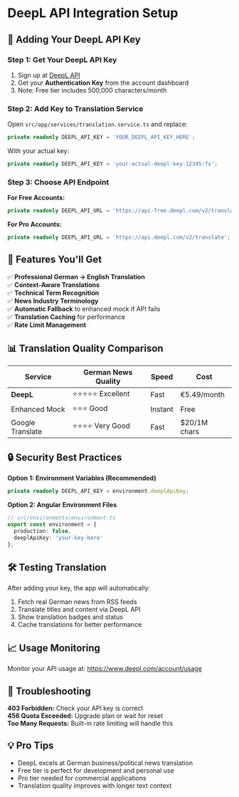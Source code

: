 # DeepL API Integration Setup

## 🔑 Adding Your DeepL API Key

### Step 1: Get Your DeepL API Key
1. Sign up at [DeepL API](https://www.deepl.com/pro-api)
2. Get your **Authentication Key** from the account dashboard
3. Note: Free tier includes 500,000 characters/month

### Step 2: Add Key to Translation Service

Open `src/app/services/translation.service.ts` and replace:

```typescript
private readonly DEEPL_API_KEY = 'YOUR_DEEPL_API_KEY_HERE';
```

With your actual key:

```typescript
private readonly DEEPL_API_KEY = 'your-actual-deepl-key-12345:fx';
```

### Step 3: Choose API Endpoint

**For Free Accounts:**
```typescript
private readonly DEEPL_API_URL = 'https://api-free.deepl.com/v2/translate';
```

**For Pro Accounts:**
```typescript
private readonly DEEPL_API_URL = 'https://api.deepl.com/v2/translate';
```

## 🚀 Features You'll Get

✅ **Professional German → English Translation**  
✅ **Context-Aware Translations**  
✅ **Technical Term Recognition**  
✅ **News Industry Terminology**  
✅ **Automatic Fallback** to enhanced mock if API fails  
✅ **Translation Caching** for performance  
✅ **Rate Limit Management**  

## 📊 Translation Quality Comparison

| Service | German News Quality | Speed | Cost |
|---------|-------------------|-------|------|
| **DeepL** | ⭐⭐⭐⭐⭐ Excellent | Fast | €5.49/month |
| Enhanced Mock | ⭐⭐⭐ Good | Instant | Free |
| Google Translate | ⭐⭐⭐⭐ Very Good | Fast | $20/1M chars |

## 🔒 Security Best Practices

**Option 1: Environment Variables (Recommended)**
```typescript
private readonly DEEPL_API_KEY = environment.deeplApiKey;
```

**Option 2: Angular Environment Files**
```typescript
// src/environments/environment.ts
export const environment = {
  production: false,
  deeplApiKey: 'your-key-here'
};
```

## 🛠 Testing Translation

After adding your key, the app will automatically:
1. Fetch real German news from RSS feeds
2. Translate titles and content via DeepL API
3. Show translation badges and status
4. Cache translations for better performance

## 📈 Usage Monitoring

Monitor your API usage at: https://www.deepl.com/account/usage

## 🔧 Troubleshooting

**403 Forbidden:** Check your API key is correct  
**456 Quota Exceeded:** Upgrade plan or wait for reset  
**Too Many Requests:** Built-in rate limiting will handle this  

## 💡 Pro Tips

- DeepL excels at German business/political news translation
- Free tier is perfect for development and personal use
- Pro tier needed for commercial applications
- Translation quality improves with longer text context

